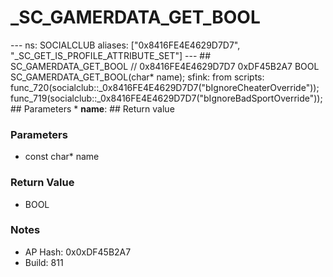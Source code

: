 # _SC_GAMERDATA_GET_BOOL

--- ns: SOCIALCLUB aliases: ["0x8416FE4E4629D7D7", "_SC_GET_IS_PROFILE_ATTRIBUTE_SET"] --- ## SC_GAMERDATA_GET_BOOL  // 0x8416FE4E4629D7D7 0xDF45B2A7 BOOL SC_GAMERDATA_GET_BOOL(char* name);  sfink: from scripts: func_720(socialclub::_0x8416FE4E4629D7D7("bIgnoreCheaterOverride")); func_719(socialclub::_0x8416FE4E4629D7D7("bIgnoreBadSportOverride"));  ## Parameters * **name**:  ## Return value

### Parameters
* const char* name

### Return Value
* BOOL

### Notes
* AP Hash: 0x0xDF45B2A7
* Build: 811

